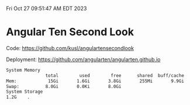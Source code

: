Fri Oct 27 09:51:47 AM EDT 2023

# Angular Ten Second Look

Code: https://github.com/kusl/angulartensecondlook

Deployment: https://github.com/angularten/angularten.github.io

```bash
System Memory
               total        used        free      shared  buff/cache   available
Mem:            15Gi       1.6Gi       3.8Gi       255Mi       9.9Gi        13Gi
Swap:          8.0Gi       0.0Ki       8.0Gi
System Storage
1.2G	.
```
```bash
